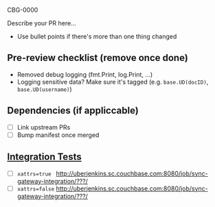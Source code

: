 CBG-0000

Describe your PR here...
- Use bullet points if there's more than one thing changed

## Pre-review checklist (remove once done)
- Removed debug logging (fmt.Print, log.Print, ...)
- Logging sensitive data? Make sure it's tagged (e.g. `base.UD(docID)`, `base.UD(username)`)

## Dependencies (if appliccable)
- [ ] Link upstream PRs
- [ ] Bump manifest once merged

## [Integration Tests](http://uberjenkins.sc.couchbase.com:8080/job/sync-gateway-integration/build?delay=0sec)
- [ ] `xattrs=true ` http://uberjenkins.sc.couchbase.com:8080/job/sync-gateway-integration/???/
- [ ] `xattrs=false` http://uberjenkins.sc.couchbase.com:8080/job/sync-gateway-integration/???/
